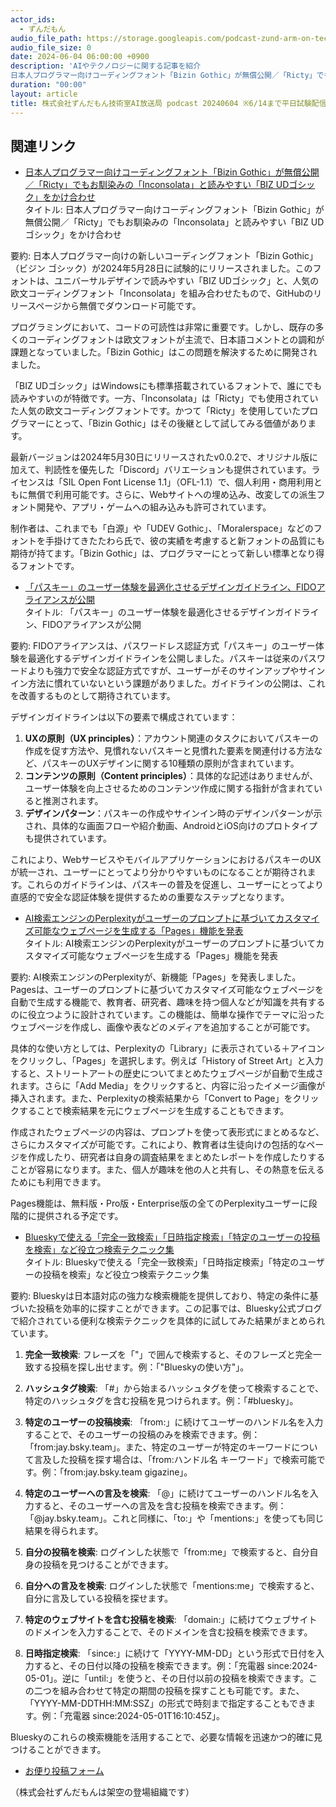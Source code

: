 ```yaml
---
actor_ids:
  - ずんだもん
audio_file_path: https://storage.googleapis.com/podcast-zund-arm-on-tech/audio/株式会社ずんだもん技術室AI放送局_podcast_20240604_3.mp3
audio_file_size: 0
date: 2024-06-04 06:00:00 +0900
description: 'AIやテクノロジーに関する記事を紹介  
日本人プログラマー向けコーディングフォント「Bizin Gothic」が無償公開／「Ricty」でもお馴染みの「Inconsolata」と読みやすい「BIZ UDゴシック」をかけ合わせ、「パスキー」のユーザー体験を最適化させるデザインガイドライン、FIDOアライアンスが公開、AI検索エンジンのPerplexityがユーザーのプロンプトに基づいてカスタマイズ可能なウェブページを生成する「Pages」機能を発表、Blueskyで使える「完全一致検索」「日時指定検索」「特定のユーザーの投稿を検索」など役立つ検索テクニック集、'
duration: "00:00"
layout: article
title: 株式会社ずんだもん技術室AI放送局 podcast 20240604 ※6/14まで平日試験配信中
---
```


## 関連リンク


- [日本人プログラマー向けコーディングフォント「Bizin Gothic」が無償公開／「Ricty」でもお馴染みの「Inconsolata」と読みやすい「BIZ UDゴシック」をかけ合わせ](https://forest.watch.impress.co.jp/docs/news/1596755.html)  
タイトル: 日本人プログラマー向けコーディングフォント「Bizin Gothic」が無償公開／「Ricty」でもお馴染みの「Inconsolata」と読みやすい「BIZ UDゴシック」をかけ合わせ

要約:
日本人プログラマー向けの新しいコーディングフォント「Bizin Gothic」（ビジン ゴシック）が2024年5月28日に試験的にリリースされました。このフォントは、ユニバーサルデザインで読みやすい「BIZ UDゴシック」と、人気の欧文コーディングフォント「Inconsolata」を組み合わせたもので、GitHubのリリースページから無償でダウンロード可能です。

プログラミングにおいて、コードの可読性は非常に重要です。しかし、既存の多くのコーディングフォントは欧文フォントが主流で、日本語コメントとの調和が課題となっていました。「Bizin Gothic」はこの問題を解決するために開発されました。

「BIZ UDゴシック」はWindowsにも標準搭載されているフォントで、誰にでも読みやすいのが特徴です。一方、「Inconsolata」は「Ricty」でも使用されていた人気の欧文コーディングフォントです。かつて「Ricty」を使用していたプログラマーにとって、「Bizin Gothic」はその後継として試してみる価値があります。

最新バージョンは2024年5月30日にリリースされたv0.0.2で、オリジナル版に加えて、判読性を優先した「Discord」バリエーションも提供されています。ライセンスは「SIL Open Font License 1.1」（OFL-1.1）で、個人利用・商用利用ともに無償で利用可能です。さらに、Webサイトへの埋め込み、改変しての派生フォント開発や、アプリ・ゲームへの組み込みも許可されています。

制作者は、これまでも「白源」や「UDEV Gothic」、「Moralerspace」などのフォントを手掛けてきたたわら氏で、彼の実績を考慮すると新フォントの品質にも期待が持てます。「Bizin Gothic」は、プログラマーにとって新しい標準となり得るフォントです。


- [「パスキー」のユーザー体験を最適化させるデザインガイドライン、FIDOアライアンスが公開](https://www.publickey1.jp/blog/24/fido.html)  
タイトル: 「パスキー」のユーザー体験を最適化させるデザインガイドライン、FIDOアライアンスが公開

要約:
FIDOアライアンスは、パスワードレス認証方式「パスキー」のユーザー体験を最適化するデザインガイドラインを公開しました。パスキーは従来のパスワードよりも強力で安全な認証方式ですが、ユーザーがそのサインアップやサインイン方法に慣れていないという課題がありました。ガイドラインの公開は、これを改善するものとして期待されています。

デザインガイドラインは以下の要素で構成されています：

1. **UXの原則（UX principles）**：アカウント関連のタスクにおいてパスキーの作成を促す方法や、見慣れないパスキーと見慣れた要素を関連付ける方法など、パスキーのUXデザインに関する10種類の原則が含まれています。
2. **コンテンツの原則（Content principles）**：具体的な記述はありませんが、ユーザー体験を向上させるためのコンテンツ作成に関する指針が含まれていると推測されます。
3. **デザインパターン**：パスキーの作成やサインイン時のデザインパターンが示され、具体的な画面フローや紹介動画、AndroidとiOS向けのプロトタイプも提供されています。

これにより、WebサービスやモバイルアプリケーションにおけるパスキーのUXが統一され、ユーザーにとってより分かりやすいものになることが期待されます。これらのガイドラインは、パスキーの普及を促進し、ユーザーにとってより直感的で安全な認証体験を提供するための重要なステップとなります。


- [AI検索エンジンのPerplexityがユーザーのプロンプトに基づいてカスタマイズ可能なウェブページを生成する「Pages」機能を発表](https://gigazine.net/news/20240603-perplexity-pages/)  
タイトル: AI検索エンジンのPerplexityがユーザーのプロンプトに基づいてカスタマイズ可能なウェブページを生成する「Pages」機能を発表

要約:
AI検索エンジンのPerplexityが、新機能「Pages」を発表しました。Pagesは、ユーザーのプロンプトに基づいてカスタマイズ可能なウェブページを自動で生成する機能で、教育者、研究者、趣味を持つ個人などが知識を共有するのに役立つように設計されています。この機能は、簡単な操作でテーマに沿ったウェブページを作成し、画像や表などのメディアを追加することが可能です。

具体的な使い方としては、Perplexityの「Library」に表示されている＋アイコンをクリックし、「Pages」を選択します。例えば「History of Street Art」と入力すると、ストリートアートの歴史についてまとめたウェブページが自動で生成されます。さらに「Add Media」をクリックすると、内容に沿ったイメージ画像が挿入されます。また、Perplexityの検索結果から「Convert to Page」をクリックすることで検索結果を元にウェブページを生成することもできます。

作成されたウェブページの内容は、プロンプトを使って表形式にまとめるなど、さらにカスタマイズが可能です。これにより、教育者は生徒向けの包括的なページを作成したり、研究者は自身の調査結果をまとめたレポートを作成したりすることが容易になります。また、個人が趣味を他の人と共有し、その熱意を伝えるためにも利用できます。

Pages機能は、無料版・Pro版・Enterprise版の全てのPerplexityユーザーに段階的に提供される予定です。


- [Blueskyで使える「完全一致検索」「日時指定検索」「特定のユーザーの投稿を検索」など役立つ検索テクニック集](https://gigazine.net/news/20240603-bluesky-search-tips/)  
タイトル: Blueskyで使える「完全一致検索」「日時指定検索」「特定のユーザーの投稿を検索」など役立つ検索テクニック集

要約:
Blueskyは日本語対応の強力な検索機能を提供しており、特定の条件に基づいた投稿を効率的に探すことができます。この記事では、Bluesky公式ブログで紹介されている便利な検索テクニックを具体的に試してみた結果がまとめられています。

1. **完全一致検索**:
   フレーズを「"」で囲んで検索すると、そのフレーズと完全一致する投稿を探し出せます。例：「"Blueskyの使い方"」。

2. **ハッシュタグ検索**:
   「#」から始まるハッシュタグを使って検索することで、特定のハッシュタグを含む投稿を見つけられます。例：「#bluesky」。

3. **特定のユーザーの投稿検索**:
   「from:」に続けてユーザーのハンドル名を入力することで、そのユーザーの投稿のみを検索できます。例：「from:jay.bsky.team」。また、特定のユーザーが特定のキーワードについて言及した投稿を探す場合は、「from:ハンドル名 キーワード」で検索可能です。例：「from:jay.bsky.team gigazine」。

4. **特定のユーザーへの言及を検索**:
   「@」に続けてユーザーのハンドル名を入力すると、そのユーザーへの言及を含む投稿を検索できます。例：「@jay.bsky.team」。これと同様に、「to:」や「mentions:」を使っても同じ結果を得られます。

5. **自分の投稿を検索**:
   ログインした状態で「from:me」で検索すると、自分自身の投稿を見つけることができます。

6. **自分への言及を検索**:
   ログインした状態で「mentions:me」で検索すると、自分に言及している投稿を探せます。

7. **特定のウェブサイトを含む投稿を検索**:
   「domain:」に続けてウェブサイトのドメインを入力することで、そのドメインを含む投稿を検索できます。

8. **日時指定検索**:
   「since:」に続けて「YYYY-MM-DD」という形式で日付を入力すると、その日付以降の投稿を検索できます。例：「充電器 since:2024-05-01」。逆に「until:」を使うと、その日付以前の投稿を検索できます。この二つを組み合わせて特定の期間の投稿を探すことも可能です。また、「YYYY-MM-DDTHH:MM:SSZ」の形式で時刻まで指定することもできます。例：「充電器 since:2024-05-01T16:10:45Z」。

Blueskyのこれらの検索機能を活用することで、必要な情報を迅速かつ的確に見つけることができます。



- [お便り投稿フォーム](https://forms.gle/ffg4JTfqdiqK62qf9)

（株式会社ずんだもんは架空の登場組織です）
